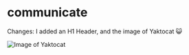 # communicate #

Changes: I added an H1 Header, and the image of Yaktocat  😺


![Image of Yaktocat](https://octodex.github.com/images/yaktocat.png)
